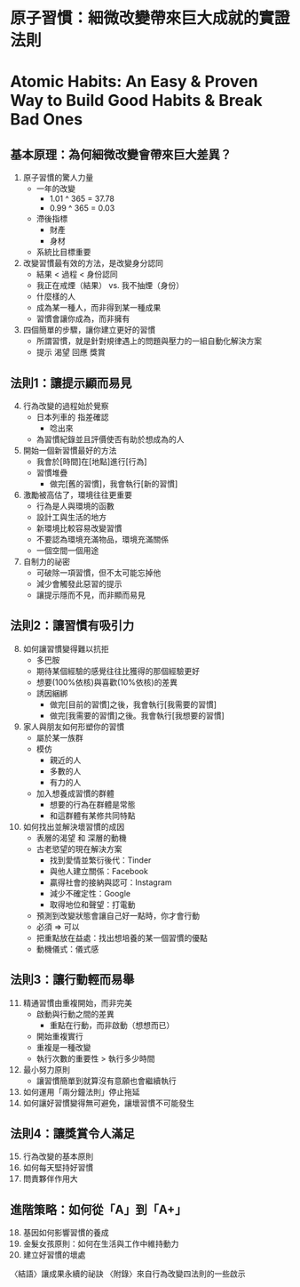 # 原子習慣：細微改變帶來巨大成就的實證法則
# Atomic Habits: An Easy & Proven Way to Build Good Habits & Break Bad Ones

## 基本原理：為何細微改變會帶來巨大差異？
1. 原子習慣的驚人力量
    - 一年的改變
        - 1.01 ^ 365 = 37.78
        - 0.99 ^ 365 = 0.03
    - 滯後指標
        - 財產
        - 身材
    - 系統比目標重要
2. 改變習慣最有效的方法，是改變身分認同
    - 結果 < 過程 < 身份認同
    - 我正在戒煙（結果） vs. 我不抽煙（身份）
    - 什麼樣的人
    - 成為某一種人，而非得到某一種成果
    - 習慣會讓你成為，而非擁有
3. 四個簡單的步驟，讓你建立更好的習慣
    - 所謂習慣，就是針對規律遇上的問題與壓力的一組自動化解決方案
    - 提示 渴望 回應 獎賞
 
## 法則1：讓提示顯而易見
4. 行為改變的過程始於覺察
    - 日本列車的 指差確認
        - 唸出來
    - 為習慣紀錄並且評價使否有助於想成為的人
5. 開始一個新習慣最好的方法
    - 我會於[時間]在[地點]進行[行為]
    - 習慣堆疊
        - 做完[舊的習慣]，我會執行[新的習慣]
6. 激勵被高估了，環境往往更重要
    - 行為是人與環境的函數
    - 設計工與生活的地方
    - 新環境比較容易改變習慣
    - 不要認為環境充滿物品，環境充滿關係
    - 一個空間一個用途
7. 自制力的祕密
    - 可破除一項習慣，但不太可能忘掉他
    - 減少會觸發此惡習的提示
    - 讓提示隱而不見，而非顯而易見

## 法則2：讓習慣有吸引力
8. 如何讓習慣變得難以抗拒
    - 多巴胺
    - 期待某個經驗的感覺往往比獲得的那個經驗更好
    - 想要(100%依核)與喜歡(10%依核)的差異
    - 誘因綑綁
        - 做完[目前的習慣]之後，我會執行[我需要的習慣]
        - 做完[我需要的習慣]之後。我會執行[我想要的習慣]
9. 家人與朋友如何形塑你的習慣
    - 屬於某一族群
    - 模仿
        - 親近的人
        - 多數的人
        - 有力的人
    - 加入想養成習慣的群體
        - 想要的行為在群體是常態
        - 和這群體有某修共同特點
10. 如何找出並解決壞習慣的成因
    - 表層的渴望 和 深層的動機
    - 古老慾望的現在解決方案
        - 找到愛情並繁衍後代：Tinder
        - 與他人建立關係：Facebook
        - 贏得社會的接納與認可：Instagram
        - 減少不確定性：Google
        - 取得地位和聲望：打電動
    - 預測到改變狀態會讓自己好一點時，你才會行動
    - 必須 => 可以
    - 把重點放在益處：找出想培養的某一個習慣的優點
    - 動機儀式：儀式感
## 法則3：讓行動輕而易舉
11. 精通習慣由重複開始，而非完美
    - 啟動與行動之間的差異
        - 重點在行動，而非啟動（想想而已）
    - 開始重複實行
    - 重複是一種改變
    - 執行次數的重要性 > 執行多少時間
12. 最小努力原則
    - 讓習慣簡單到就算沒有意願也會繼續執行
13. 如何運用「兩分鐘法則」停止拖延
14. 如何讓好習慣變得無可避免，讓壞習慣不可能發生
 
## 法則4：讓獎賞令人滿足
15. 行為改變的基本原則
16. 如何每天堅持好習慣
17. 問責夥伴作用大
 
## 進階策略：如何從「A」到「A+」
18. 基因如何影響習慣的養成
19. 金髮女孩原則：如何在生活與工作中維持動力
20. 建立好習慣的壞處
 
〈結語〉讓成果永續的祕訣
〈附錄〉來自行為改變四法則的一些啟示